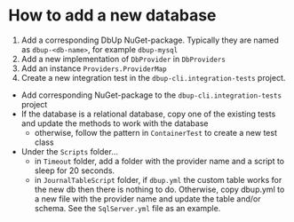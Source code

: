 # How to add a new database

1. Add a corresponding DbUp NuGet-package. Typically they are named as `dbup-<db-name>`, for example `dbup-mysql`
1. Add a new implementation of `DbProvider` in `DbProviders`
1. Add an instance `Providers.ProviderMap`
1. Create a new integration test in the `dbup-cli.integration-tests` project.
  - Add corresponding NuGet-package to the `dbup-cli.integration-tests` project
  - If the database is a relational database, copy one of the existing tests and update the methods to work with the database
    - otherwise, follow the pattern in `ContainerTest` to create a new test class 
  - Under the `Scripts` folder...
    - in `Timeout` folder, add a folder with the provider name and a script to sleep for 20 seconds.
    - in `JournalTableScript` folder, if `dbup.yml` the custom table works for the new db then there is nothing to do.  Otherwise, copy dbup.yml to a new file with the provider name and update the table and/or schema.  See the `SqlServer.yml` file as an example.
